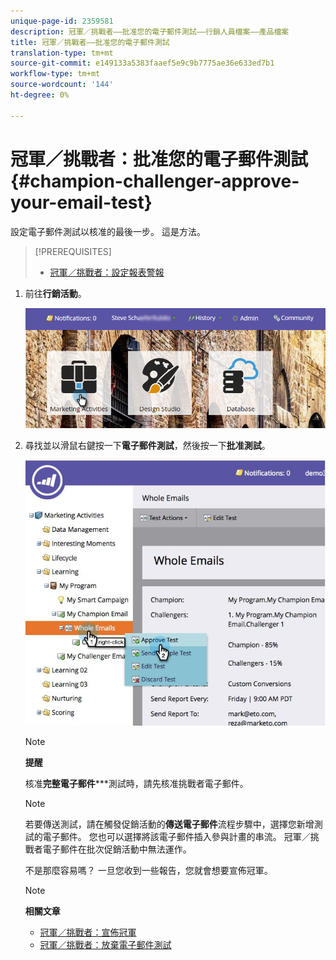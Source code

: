 ```yaml
---
unique-page-id: 2359581
description: 冠軍／挑戰者——批准您的電子郵件測試——行銷人員檔案——產品檔案
title: 冠軍／挑戰者——批准您的電子郵件測試
translation-type: tm+mt
source-git-commit: e149133a5383faaef5e9c9b7775ae36e633ed7b1
workflow-type: tm+mt
source-wordcount: '144'
ht-degree: 0%

---
```



# 冠軍／挑戰者：批准您的電子郵件測試{#champion-challenger-approve-your-email-test}

設定電子郵件測試以核准的最後一步。 這是方法。

>[!PREREQUISITES]
>
>* [冠軍／挑戰者：設定報表警報](champion-challenger-configure-report-alerts.md)

>



1. 前往&#x200B;**行銷活動**。

   ![](assets/login-marketing-activities-1.png)

1. 尋找並以滑鼠右鍵按一下&#x200B;**電子郵件測試**，然後按一下&#x200B;**批准測試**。

   ![](assets/champion3.jpg)

   >[!NOTE]
   >
   >**提醒**
   >
   >
   >核准&#x200B;**完整電子郵件*****測試時，請先核准挑戰者電子郵件。

   >[!NOTE]
   >
   >若要傳送測試，請在觸發促銷活動的&#x200B;**傳送電子郵件**&#x200B;流程步驟中，選擇您新增測試的電子郵件。 您也可以選擇將該電子郵件插入參與計畫的串流。 冠軍／挑戰者電子郵件在批次促銷活動中無法運作。

   不是那麼容易嗎？ 一旦您收到一些報告，您就會想要宣佈冠軍。

   >[!NOTE]
   >
   >**相關文章**
   >
   >    
   >    
   >    * [冠軍／挑戰者：宣佈冠軍](champion-challenger-declare-a-champion.md)
   >    * [冠軍／挑戰者：放棄電子郵件測試](champion-challenger-discard-an-email-test.md)


